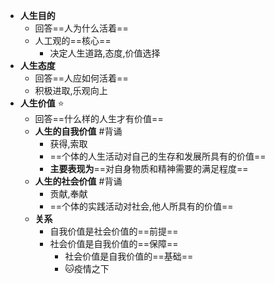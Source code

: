 - **人生目的**
	- 回答==人为什么活着==
	- 人工观的==核心==
		- 决定人生道路,态度,价值选择
- **人生态度**
	- 回答==人应如何活着==
	- 积极进取,乐观向上
- **人生价值** ⭐
	- 回答==什么样的人生才有价值==
	- **人生的自我价值** #背诵
		- 获得,索取
		- ==个体的人生活动对自己的生存和发展所具有的价值==
		- **主要表现为**==对自身物质和精神需要的满足程度== 
	- **人生的社会价值** #背诵
		- 贡献,奉献
		- ==个体的实践活动对社会,他人所具有的价值==
	- **关系**
		- 自我价值是社会价值的==前提==
		- 社会价值是自我价值的==保障==
			- 社会价值是自我价值的==基础==
			- 🐱疫情之下